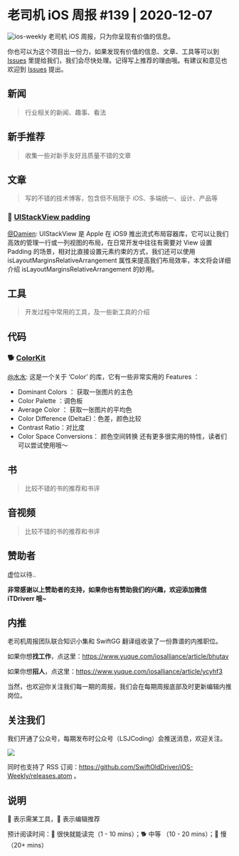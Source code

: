 # 老司机 iOS 周报 #139 | 2020-12-07

![ios-weekly](https://github.com/SwiftOldDriver/iOS-Weekly/blob/master/assets/ios-weekly.png?raw=true)
老司机 iOS 周报，只为你呈现有价值的信息。

你也可以为这个项目出一份力，如果发现有价值的信息、文章、工具等可以到 [Issues](https://github.com/SwiftOldDriver/iOS-Weekly/issues) 里提给我们，我们会尽快处理。记得写上推荐的理由哦。有建议和意见也欢迎到 [Issues](https://github.com/SwiftOldDriver/iOS-Weekly/issues) 提出。

## 新闻

> 行业相关的新闻、趣事、看法

## 新手推荐

> 收集一些对新手友好且质量不错的文章

## 文章

> 写的不错的技术博客，包含但不局限于 iOS、多端统一、设计、产品等

### 🐎 [UIStackView padding](https://sarunw.com/posts/uistackview-padding/)

[@Damien](https://github.com/ZengyiMa): UIStackView 是 Apple 在 iOS9 推出流式布局容器库，它可以让我们高效的管理一行或一列视图的布局，在日常开发中往往有需要对 View 设置 Padding 的场景，相对比直接设置元素约束的方式，我们还可以使用 isLayoutMarginsRelativeArrangement 属性来提高我们布局效率，本文将会详细介绍 isLayoutMarginsRelativeArrangement 的妙用。



## 工具

> 开发过程中常用的工具，及一些新工具的介绍

## 代码

### 🐕 [ColorKit](https://github.com/Boris-Em/ColorKit)

[@水水](https://www.xuyanlan.com): 这是一个关于 ‘Color’ 的库，它有一些非常实用的 Features ：
- Dominant Colors ： 获取一张图片的主色
- Color Palette ：调色板
- Average Color ： 获取一张图片的平均色
- Color Difference (DeltaE)：色差，颜色比较
- Contrast Ratio：对比度
- Color Space Conversions： 颜色空间转换
还有更多很实用的特性，读者们可以尝试使用哦～


## 书

> 比较不错的书的推荐和书评

## 音视频

> 比较不错的书的推荐和书评

## 赞助者

虚位以待..

**非常感谢以上赞助者的支持，如果你也有赞助我们的兴趣，欢迎添加微信 iTDriverr 哦~**

## 内推

老司机周报团队联合知识小集和 SwiftGG 翻译组收录了一份靠谱的内推职位。

如果你想**找工作**，点这里：https://www.yuque.com/iosalliance/article/bhutav

如果你想**招人**，点这里：https://www.yuque.com/iosalliance/article/ycyhf3

当然，也欢迎你关注我们每一期的周报，我们会在每期周报底部及时更新编辑内推岗位。

## 关注我们

我们开通了公众号，每期发布时公众号（LSJCoding）会推送消息，欢迎关注。

![](https://github.com/SwiftOldDriver/iOS-Weekly/blob/master/assets/qrcode_for_wechat.jpg?raw=true)

同时也支持了 RSS 订阅：https://github.com/SwiftOldDriver/iOS-Weekly/releases.atom 。

## 说明

🚧 表示需某工具，🌟 表示编辑推荐

预计阅读时间：🐎 很快就能读完（1 - 10 mins）；🐕 中等 （10 - 20 mins）；🐢 慢（20+ mins）
